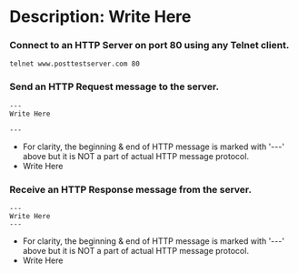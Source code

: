 # Description: Write Here

### Connect to an HTTP Server on port 80 using any Telnet client.
```
telnet www.posttestserver.com 80
```

### Send an HTTP Request message to the server.
```
---
Write Here

---
```
- For clarity, the beginning & end of HTTP message is marked with '---' above but it is NOT a part of actual HTTP message protocol.
- Write Here

### Receive an HTTP Response message from the server.
```
---
Write Here
---
```
- For clarity, the beginning & end of HTTP message is marked with '---' above but it is NOT a part of actual HTTP message protocol.
- Write Here
